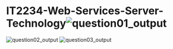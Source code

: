 # IT2234-Web-Services-Server-Technology![question01_output](https://github.com/user-attachments/assets/515114af-a1ef-45a5-9d1e-9b6ac36d8544)
![question02_output](https://github.com/user-attachments/assets/e77af521-c4f7-497d-a384-1cf3ac49f79b)
![question03_output](https://github.com/user-attachments/assets/c5852297-4361-402c-a723-e933eb1fd109)
